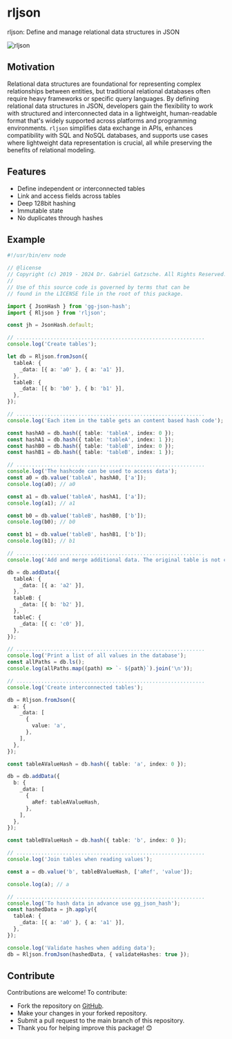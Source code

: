 # rljson

rljson: Define and manage relational data structures in JSON

![rljson](https://github.com/inlavigo/rljson/raw/main/rljson.webp)

## Motivation

Relational data structures are foundational for representing complex
relationships between entities, but traditional relational databases often
require heavy frameworks or specific query languages. By defining relational
data structures in JSON, developers gain the flexibility to work with structured
and interconnected data in a lightweight, human-readable format that's widely
supported across platforms and programming environments. `rljson` simplifies
data exchange in APIs, enhances compatibility with SQL and NoSQL databases, and
supports use cases where lightweight data representation is crucial, all while
preserving the benefits of relational modeling.

## Features

- Define independent or interconnected tables
- Link and access fields across tables
- Deep 128bit hashing
- Immutable state
- No duplicates through hashes

## Example

```typescript
#!/usr/bin/env node

// @license
// Copyright (c) 2019 - 2024 Dr. Gabriel Gatzsche. All Rights Reserved.
//
// Use of this source code is governed by terms that can be
// found in the LICENSE file in the root of this package.

import { JsonHash } from 'gg-json-hash';
import { Rljson } from 'rljson';

const jh = JsonHash.default;

// .............................................................
console.log('Create tables');

let db = Rljson.fromJson({
  tableA: {
    _data: [{ a: 'a0' }, { a: 'a1' }],
  },
  tableB: {
    _data: [{ b: 'b0' }, { b: 'b1' }],
  },
});

// .............................................................
console.log('Each item in the table gets an content based hash code');

const hashA0 = db.hash({ table: 'tableA', index: 0 });
const hashA1 = db.hash({ table: 'tableA', index: 1 });
const hashB0 = db.hash({ table: 'tableB', index: 0 });
const hashB1 = db.hash({ table: 'tableB', index: 1 });

// .............................................................
console.log('The hashcode can be used to access data');
const a0 = db.value('tableA', hashA0, ['a']);
console.log(a0); // a0

const a1 = db.value('tableA', hashA1, ['a']);
console.log(a1); // a1

const b0 = db.value('tableB', hashB0, ['b']);
console.log(b0); // b0

const b1 = db.value('tableB', hashB1, ['b']);
console.log(b1); // b1

// .............................................................
console.log('Add and merge additional data. The original table is not changed');

db = db.addData({
  tableA: {
    _data: [{ a: 'a2' }],
  },
  tableB: {
    _data: [{ b: 'b2' }],
  },
  tableC: {
    _data: [{ c: 'c0' }],
  },
});

// .............................................................
console.log('Print a list of all values in the database');
const allPaths = db.ls();
console.log(allPaths.map((path) => `- ${path}`).join('\n'));

// .............................................................
console.log('Create interconnected tables');

db = Rljson.fromJson({
  a: {
    _data: [
      {
        value: 'a',
      },
    ],
  },
});

const tableAValueHash = db.hash({ table: 'a', index: 0 });

db = db.addData({
  b: {
    _data: [
      {
        aRef: tableAValueHash,
      },
    ],
  },
});

const tableBValueHash = db.hash({ table: 'b', index: 0 });

// .............................................................
console.log('Join tables when reading values');

const a = db.value('b', tableBValueHash, ['aRef', 'value']);

console.log(a); // a

// .............................................................
console.log('To hash data in advance use gg_json_hash');
const hashedData = jh.apply({
  tableA: {
    _data: [{ a: 'a0' }, { a: 'a1' }],
  },
});

console.log('Validate hashes when adding data');
db = Rljson.fromJson(hashedData, { validateHashes: true });
```

## Contribute

Contributions are welcome! To contribute:

- Fork the repository on [GitHub](https://github.com/inlavigo/rljson-js.git).
- Make your changes in your forked repository.
- Submit a pull request to the main branch of this repository.
- Thank you for helping improve this package! 😊
